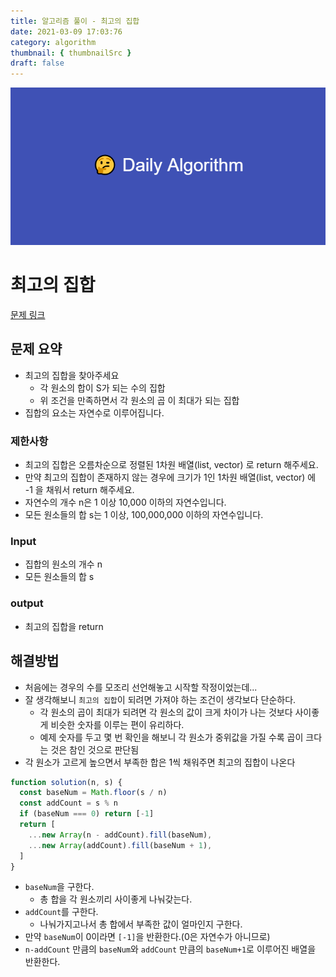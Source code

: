 ```yaml
---
title: 알고리즘 풀이 - 최고의 집합
date: 2021-03-09 17:03:76
category: algorithm
thumbnail: { thumbnailSrc }
draft: false
---
```


![picture 22](images/2021-03-09/ba0118f82c0feeca7e76871c011166f54043143d3dd0994493963b5334b3472f.png)

# 최고의 집합

[문제 링크](https://programmers.co.kr/learn/courses/30/lessons/12938)

## 문제 요약

- 최고의 집합을 찾아주세요
  - 각 원소의 합이 S가 되는 수의 집합
  - 위 조건을 만족하면서 각 원소의 곱 이 최대가 되는 집합
- 집합의 요소는 자연수로 이루어집니다.

### 제한사항

- 최고의 집합은 오름차순으로 정렬된 1차원 배열(list, vector) 로 return 해주세요.
- 만약 최고의 집합이 존재하지 않는 경우에 크기가 1인 1차원 배열(list, vector) 에 -1 을 채워서 return 해주세요.
- 자연수의 개수 n은 1 이상 10,000 이하의 자연수입니다.
- 모든 원소들의 합 s는 1 이상, 100,000,000 이하의 자연수입니다.

### Input

- 집합의 원소의 개수 n
- 모든 원소들의 합 s

### output

- 최고의 집합을 return

## 해결방법

- 처음에는 경우의 수를 모조리 선언해놓고 시작할 작정이었는데...
- 잘 생각해보니 `최고의 집합`이 되려면 가져야 하는 조건이 생각보다 단순하다.
  - 각 원소의 곱이 최대가 되려면 각 원소의 값이 크게 차이가 나는 것보다 사이좋게 비슷한 숫자를 이루는 편이 유리하다.
  - 예제 숫자를 두고 몇 번 확인을 해보니 각 원소가 중위값을 가질 수록 곱이 크다는 것은 참인 것으로 판단됨
- 각 원소가 고르게 높으면서 부족한 합은 1씩 채워주면 최고의 집합이 나온다

```js
function solution(n, s) {
  const baseNum = Math.floor(s / n)
  const addCount = s % n
  if (baseNum === 0) return [-1]
  return [
    ...new Array(n - addCount).fill(baseNum),
    ...new Array(addCount).fill(baseNum + 1),
  ]
}
```

- `baseNum`을 구한다.
  - 총 합을 각 원소끼리 사이좋게 나눠갖는다.
- `addCount`를 구한다.
  - 나눠가지고나서 총 합에서 부족한 값이 얼마인지 구한다.
- 만약 `baseNum`이 0이라면 `[-1]`을 반환한다.(0은 자연수가 아니므로)
- `n-addCount` 만큼의 `baseNum`와 `addCount` 만큼의 `baseNum+1`로 이루어진 배열을 반환한다.
